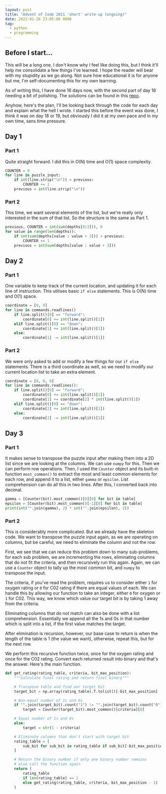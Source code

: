 ```yaml
---
layout: post
title: "Advent of Code 2021 'short' write-up (ongoing)"
date: 2022-01-26 23:05:00 0000
tag:
  - python
  - programming
---
```


## Before I start…

This will be a long one, I don't know why I feel like doing this, but I think
it'll help me consolidate a few things I've learned. I
hope the reader will bear with my stupidity as we go along. Not sure how
educational it is for anyone but me, I'm self-documenting this for my own learning.

As of writing this, I have done 16 days now, with the second part of day 16
needing a bit of polishing. The solutions can be found in this
[repo](https://github.com/mstcl/AoC21).

Anyhow, here's the plan, I'll be looking back through the code for each day and
explain what the hell I wrote. I started this before the event was done, I
think it was on day 18 or 19, but obviously I did it at my own pace and in my
own time, sans time pressure.

## Day 1

### Part 1

Quite straight forward. I did this in O(N) time and O(1) space complexity.

```python
COUNTER = 0
for line in puzzle_input:
    if int(line.strip("\n")) > previous:
        COUNTER += 1
    previous = int(line.strip("\n"))
```

### Part 2

This time, we want several elements of the list, but we're really only
interested in the sum of that list. So the structure is the same as Part 1.

```python
previous, COUNTER = int(sum(depths[0:3])), 0
for value in range(len(depths)):
    if int(sum(depths[value : value + 3])) > previous:
        COUNTER += 1
    previous = int(sum(depths[value : value + 3]))
```

## Day 2

### Part 1

One variable to keep track of the current location, and updating it for each
line of instruction. This utilises basic `if else` statements. This is O(N)
time and O(1) space.

```python
coordinate = [0, 0]
for line in commands.readlines()
    if line.split()[0] == "forward":
        coordinate[0] += int(line.split()[1])
    elif line.split()[0] == "down":
        coordinate[1] += int(line.split()[1])
    else:
        coordinate[1] -= int(line.split()[1])
```

### Part 2

We were only asked to add or modify a few things for our `if else` statements.
There is a third coordinate as well, so we need to modify our current location
list to take an extra element.

```python
coordinate = [0, 0, 0]
for line in commands.readlines():
    if line.split()[0] == "forward":
        coordinate[0] += int(line.split()[1])
        coordinate[1] += coordinate[2] * int(line.split()[1])
    elif line.split()[0] == "down":
        coordinate[2] += int(line.split()[1])
    else:
        coordinate[2] -= int(line.split()[1])
```

## Day 3

### Part 1

It makes sense to transpose the puzzle input after making them into a 2D list
since we are looking at the columns. We can use `numpy` for this. Then we can
perform row operations. Then, I used the `Counter` object and its built-in
function `most_common()` to extract the most and least common elements for each
row, and append it to a list, either `gamma` or `epsilon`. List comprehension
can do all this in two lines. After this, I converted back into decimal.

```python
gamma = [Counter(bit).most_common()[0][0] for bit in table]
epsilon = [Counter(bit).most_common()[-1][0] for bit in table]
print(int("".join(gamma), 2) * int("".join(epsilon), 2))
```

### Part 2

This is considerably more complicated. But we already have the skeleton code.
We want to transpose the puzzle input again, as we are operating on columns,
but be careful, we need to eliminate the column and not the row.

First, we see that we can reduce this problem down to many sub-problems, for
each sub problem, we are incrementing the rows, eliminating columns that do not
fit the criteria, and then recursively run this again. Again, we can use a
`Counter` object to tally up the most common bit, and `numpy` to transpose the
input.

The criteria, if you've read the problem, requires us to consider either `1`
for oxygen rating or `0` for C02 rating if there are equal values of each. We
can handle this by allowing our function to take an integer, either `0` for
oxygen or `1` for C02. This way, we know which value our target bit is by
taking 1 away from the criteria.

Eliminating columns that do not match can also be done with a list
comprehension. Essentially we append all the 1s and 0s in that number which is
split into a list, if the first value matches the target.

After elimination is recursion, however, our base case to return is when the
length of the table is 1 (the value we want), otherwise, repeat this, but for
the next row.

We perform this recursive function twice, once for the oxygen rating and once
for the C02 rating. Convert each returned result into binary and that's the
answer. Here's the main function.

```python
def get_rating(rating_table, criteria, bit_max_position):
    """calculate final rating and return final binary"""

    # Transpose table and find our target bit
    target_bit = np.array(rating_table).T.tolist()[-bit_max_position]

    # Non-equal number of 1s and 0s
    if "".join(target_bit).count("1") != "".join(target_bit).count("0"):
        target = Counter(target_bit).most_common()[criteria][0]

    # Equal number of 1s and 0s
    else:
        target = str(1 - criteria)

    # Eliminate columns that don't start with target bit
    rating_table = [
        sub_bit for sub_bit in rating_table if sub_bit[-bit_max_position] == target
    ]

    # Return the binary number if only one binary number remains 
    # else call the function again
    return (
        rating_table
        if len(rating_table) == 1
        else get_rating(rating_table, criteria, bit_max_position - 1)
    )
```
